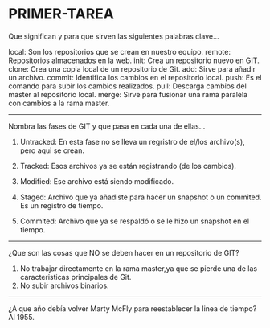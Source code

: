 # PRIMER-TAREA 

Que significan y para que sirven las siguientes palabras clave...

local: Son los repositorios que se crean en nuestro equipo.
remote: Repositorios almacenados en la web.
init: Crea un repositorio nuevo en GIT.
clone: Crea una copia local de un repositorio de Git.
add: Sirve para añadir un archivo.
commit: Identifica los cambios en el repositorio local.
push: Es el comando para subir los cambios realizados.
pull: Descarga cambios del master al repositorio local.
merge: Sirve para fusionar una rama paralela con cambios a la rama master.
 ___
Nombra las fases de GIT y que pasa en cada una de ellas...

1. Untracked: En esta fase no se lleva un regristro de el/los archivo(s), pero aqui se crean.

2. Tracked: Esos archivos ya se están registrando (de los cambios).

3. Modified: Ese archivo está siendo modificado.

4. Staged: Archivo que ya añadiste para hacer un snapshot o un commited. Es un registro de tiempo.

5. Commited: Archivo que ya se respaldó o se le hizo un snapshot en el tiempo.
___
¿Que son las cosas que NO se deben hacer en un repositorio de GIT?
1. No trabajar directamente en la rama master,ya que se pierde una de las caracteristicas principales de Git.
2. No subir archivos binarios.
___
¿A que año debía volver Marty McFly para reestablecer la linea de tiempo?
 Al 1955.